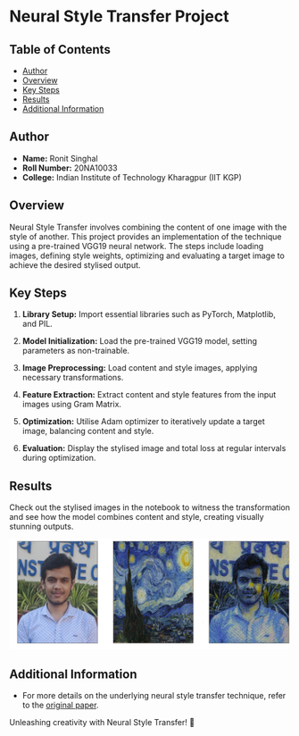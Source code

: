 # Neural Style Transfer Project

## Table of Contents
- [Author](#author)
- [Overview](#overview)
- [Key Steps](#key-steps)
- [Results](#results)
- [Additional Information](#additional-information)

## Author
- **Name:** Ronit Singhal
- **Roll Number:** 20NA10033
- **College:** Indian Institute of Technology Kharagpur (IIT KGP)

## Overview

Neural Style Transfer involves combining the content of one image with the style of another. This project provides an implementation of the technique using a pre-trained VGG19 neural network. The steps include loading images, defining style weights, optimizing and evaluating a target image to achieve the desired stylised output.

## Key Steps

1. **Library Setup:**
   Import essential libraries such as PyTorch, Matplotlib, and PIL.

2. **Model Initialization:**
   Load the pre-trained VGG19 model, setting parameters as non-trainable.

3. **Image Preprocessing:**
   Load content and style images, applying necessary transformations.

4. **Feature Extraction:**
   Extract content and style features from the input images using Gram Matrix.

5. **Optimization:**
   Utilise Adam optimizer to iteratively update a target image, balancing content and style.

6. **Evaluation:**
   Display the stylised image and total loss at regular intervals during optimization.

## Results

Check out the stylised images in the notebook to witness the transformation and see how the model combines content and style, creating visually stunning outputs.

![Stylized Image Example](images/stylised_image.png)

## Additional Information

- For more details on the underlying neural style transfer technique, refer to the [original paper](https://www.cv-foundation.org/openaccess/content_cvpr_2016/papers/Gatys_Image_Style_Transfer_CVPR_2016_paper.pdf).


Unleashing creativity with Neural Style Transfer! 🚀